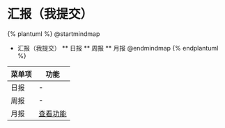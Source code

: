 # 汇报（我提交）



{% plantuml %}
@startmindmap
* 汇报（我提交）
** 日报
** 周报
** 月报
@endmindmap
{% endplantuml %}




| 菜单项      |  功能  |
| --------   |   ----  |
|日报|-|
|周报|-|
|月报|[查看功能](func/IbzMonthlyMySubmitMobMDView.md)|

